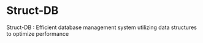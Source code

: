 # Struct-DB
Struct-DB : Efficient database management system utilizing data structures to optimize performance
